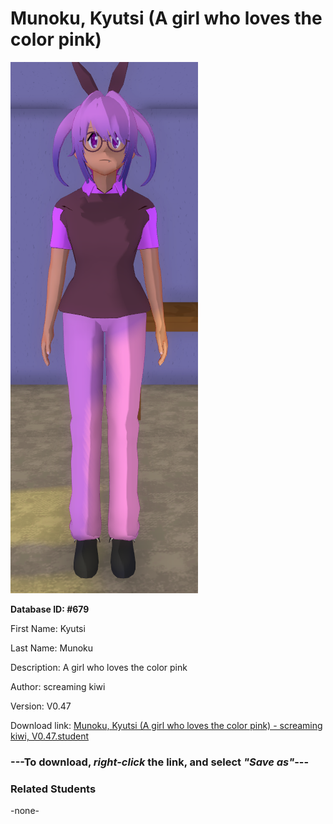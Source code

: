 # Munoku, Kyutsi (A girl who loves the color pink)

<img src="Files/Munoku, Kyutsi (A girl who loves the color pink).png" title="Munoku, Kyutsi (A girl who loves the color pink) - screaming kiwi, V0.47">

**Database ID: #679**

First Name: Kyutsi

Last Name: Munoku

Description: A girl who loves the color pink

Author: screaming kiwi

Version: V0.47

Download link: <a href="https://raw.githubusercontent.com/Arbiter1223/Daigaku-Gurashi-Custom-Students/master/Students/Files/Munoku%2C%20Kyutsi%20(A%20girl%20who%20loves%20the%20color%20pink)%20-%20screaming%20kiwi%2C%20V0.47.student">Munoku, Kyutsi (A girl who loves the color pink) - screaming kiwi, V0.47.student</a>

### ---**To download, _right-click_ the link, and select _"Save as"_**---

### Related Students

-none-
